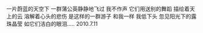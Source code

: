 一片蔚蓝的天空下
一群蒲公英静静地飞过
我不作声
它们用送别的舞蹈
描绘着天上的云
溶解着心头的悲伤
是这样的一群游子
和我一样
我低下头
忽见阳光下的露珠晶莹
如它们洁白的眼泪.....
                                   2010.7.11